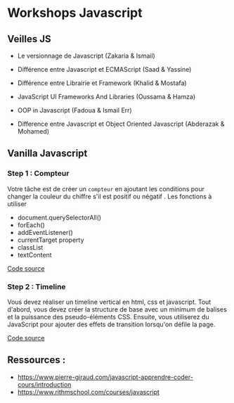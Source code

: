 # Workshops Javascript

## Veilles JS

* Le versionnage de Javascript (Zakaria & Ismail)
* Différence entre Javascript et ECMAScript (Saad & Yassine)

* Différence entre Librairie et Framework (Khalid & Mostafa)
* JavaScript UI Frameworks And Libraries (Oussama & Hamza)

* OOP in Javascript (Fadoua & Ismail Err)
* Difference entre Javascript et Object Oriented Javascript (Abderazak & Mohamed)


## Vanilla Javascript

### Step 1 : Compteur

Votre tâche est de créer un ``compteur`` en ajoutant les conditions pour changer la couleur du chiffre s'il est positif ou négatif .
Les fonctions à utiliser 
* document.querySelectorAll()
* forEach()
* addEventListener()
* currentTarget property
* classList
* textContent

[Code source](https://github.com/imanegannaoui/Sprint_3/tree/main/01_Javascript/01_Compteur)

### Step 2 : Timeline

Vous devez réaliser un timeline vertical en html, css et javascript. Tout d'abord, vous devez créer la structure de base avec un minimum de balises et la puissance des pseudo-éléments CSS. Ensuite, vous utiliserez du JavaScript pour ajouter des effets de transition lorsqu'on défile la page.

[Code source](https://github.com/imanegannaoui/Sprint_3/tree/main/01_Javascript/02_Timeline)


## Ressources :
* https://www.pierre-giraud.com/javascript-apprendre-coder-cours/introduction
* https://www.rithmschool.com/courses/javascript